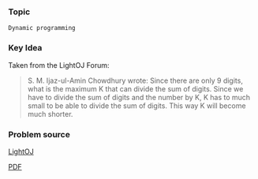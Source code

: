 
### Topic

    Dynamic programming


### Key Idea

Taken from the LightOJ Forum:


> S. M. Ijaz-ul-Amin Chowdhury wrote:
> Since there are only 9 digits, what is the maximum K that can divide the sum of digits. Since we have to divide the sum of digits and the number by K, K has to much small to be able to divide the sum of digits. This way K will become much shorter.


### Problem source

[LightOJ](http://lightoj.com/volume_showproblem.php?problem=1068)

[PDF](http://lightoj.com/volume_showproblem.php?problem=1068&language=english&type=pdf)


